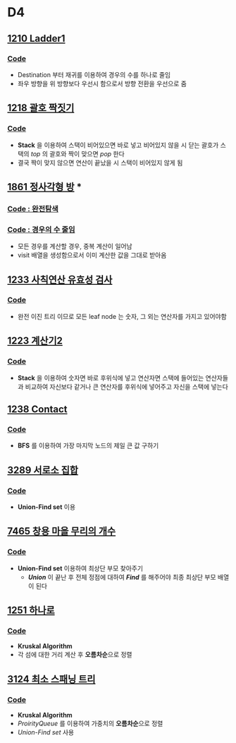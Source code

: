 # D4
## [1210 Ladder1](https://swexpertacademy.com/main/code/problem/problemDetail.do?contestProbId=AV14ABYKADACFAYh&categoryId=AV14ABYKADACFAYh&categoryType=CODE&problemTitle=1210&orderBy=FIRST_REG_DATETIME&selectCodeLang=ALL&select-1=&pageSize=10&pageIndex=1&&&&&&&&&)
### [Code](https://github.com/ljiwoo59/Algorithm_Java/blob/master/SWAcademy/D4/SW1210.java)
* Destination 부터 재귀를 이용하여 경우의 수를 하나로 줄임
* 좌우 방향을 위 방향보다 우선시 함으로서 방향 전환을 우선으로 줌

## [1218 괄호 짝짓기](https://swexpertacademy.com/main/code/problem/problemDetail.do?contestProbId=AV14eWb6AAkCFAYD&categoryId=AV14eWb6AAkCFAYD&categoryType=CODE&problemTitle=1218&orderBy=FIRST_REG_DATETIME&selectCodeLang=ALL&select-1=&pageSize=10&pageIndex=1)
### [Code](https://github.com/ljiwoo59/Algorithm_Java/blob/master/SWAcademy/D4/SW1218.java)
* **Stack** 을 이용하여 스택이 비어있으면 바로 넣고 비어있지 않을 시 닫는 괄호가 스택의 *top* 의 괄호와 짝이 맞으면 *pop* 한다
* 결국 짝이 맞지 않으면 연산이 끝났을 시 스택이 비어있지 않게 됨

## [1861 정사각형 방](https://swexpertacademy.com/main/code/problem/problemDetail.do?contestProbId=AV5LtJYKDzsDFAXc&categoryId=AV5LtJYKDzsDFAXc&categoryType=CODE&problemTitle=1861&orderBy=FIRST_REG_DATETIME&selectCodeLang=ALL&select-1=&pageSize=10&pageIndex=1) *
### [Code : 완전탐색](https://github.com/ljiwoo59/Algorithm_Java/blob/master/SWAcademy/D4/SW1861.java)
### [Code : 경우의 수 줄임](https://github.com/ljiwoo59/Algorithm_Java/blob/master/SWAcademy/D4/SW1861_2.java)
* 모든 경우를 계산할 경우, 중복 계산이 일어남
* visit 배열을 생성함으로서 이미 계산한 값을 그대로 받아옴

## [1233 사칙연산 유효성 검사](https://swexpertacademy.com/main/code/problem/problemDetail.do)
### [Code](https://github.com/ljiwoo59/Algorithm_Java/blob/master/SWAcademy/D4/SW1233.java)
* 완전 이진 트리 이므로 모든 leaf node 는 숫자, 그 외는 연산자를 가지고 있어야함

## [1223 계산기2](https://swexpertacademy.com/main/code/problem/problemDetail.do?contestProbId=AV14nnAaAFACFAYD&categoryId=AV14nnAaAFACFAYD&categoryType=CODE&problemTitle=1223&orderBy=FIRST_REG_DATETIME&selectCodeLang=ALL&select-1=&pageSize=10&pageIndex=1)
### [Code](https://github.com/ljiwoo59/Algorithm_Java/blob/master/SWAcademy/D4/SW1223.java)
* **Stack** 을 이용하여 숫자면 바로 후위식에 넣고 연산자면 스택에 들어있는 연산자들과 비교하여 자신보다 같거나 큰 연산자를 후위식에 넣어주고 자신을 스택에 넣는다

## [1238 Contact](https://swexpertacademy.com/main/code/problem/problemDetail.do?contestProbId=AV15B1cKAKwCFAYD&categoryId=AV15B1cKAKwCFAYD&categoryType=CODE&problemTitle=1238&orderBy=FIRST_REG_DATETIME&selectCodeLang=ALL&select-1=&pageSize=10&pageIndex=1&&&&&&&&&)
### [Code](https://github.com/ljiwoo59/Algorithm_Java/blob/master/SWAcademy/D4/SW1238.java)
* **BFS** 를 이용하여 가장 마지막 노드의 제일 큰 값 구하기

## [3289 서로소 집합](https://swexpertacademy.com/main/code/problem/problemDetail.do?contestProbId=AWBJKA6qr2oDFAWr&categoryId=AWBJKA6qr2oDFAWr&categoryType=CODE&problemTitle=3289&orderBy=FIRST_REG_DATETIME&selectCodeLang=ALL&select-1=&pageSize=10&pageIndex=1)
### [Code](https://github.com/ljiwoo59/Algorithm_Java/blob/master/SWAcademy/D4/SW3289.java)
* **Union-Find set** 이용

## [7465 창용 마을 무리의 개수](https://swexpertacademy.com/main/code/problem/problemDetail.do?contestProbId=AWngfZVa9XwDFAQU&categoryId=AWngfZVa9XwDFAQU&categoryType=CODE&problemTitle=7465&orderBy=FIRST_REG_DATETIME&selectCodeLang=ALL&select-1=&pageSize=10&pageIndex=1)
### [Code](https://github.com/ljiwoo59/Algorithm_Java/blob/master/SWAcademy/D4/SW7465.java)
* **Union-Find set** 이용하여 최상단 부모 찾아주기
  * ***Union*** 이 끝난 후 전체 정점에 대하여 ***Find*** 를 해주어야 최종 최상단 부모 배열이 된다

## [1251 하나로](https://swexpertacademy.com/main/code/problem/problemDetail.do?contestProbId=AV15StKqAQkCFAYD&categoryId=AV15StKqAQkCFAYD&categoryType=CODE&problemTitle=1251&orderBy=FIRST_REG_DATETIME&selectCodeLang=ALL&select-1=&pageSize=10&pageIndex=1)
### [Code](https://github.com/ljiwoo59/Algorithm_Java/blob/master/SWAcademy/D4/SW1251.java)
* **Kruskal Algorithm**
* 각 섬에 대한 거리 계산 후 **오름차순**으로 정렬

## [3124 최소 스패닝 트리](https://swexpertacademy.com/main/code/problem/problemDetail.do?contestProbId=AV_mSnmKUckDFAWb&categoryId=AV_mSnmKUckDFAWb&categoryType=CODE&problemTitle=3124&orderBy=FIRST_REG_DATETIME&selectCodeLang=ALL&select-1=&pageSize=10&pageIndex=1&&&&&&&&&)
### [Code](https://github.com/ljiwoo59/Algorithm_Java/blob/master/SWAcademy/D4/SW3124.java)
* **Kruskal Algorithm**
* *ProirityQueue* 를 이용하여 가중치의 **오름차순**으로 정렬
* *Union-Find set* 사용
